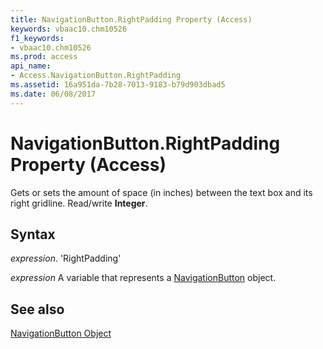 ```yaml
---
title: NavigationButton.RightPadding Property (Access)
keywords: vbaac10.chm10526
f1_keywords:
- vbaac10.chm10526
ms.prod: access
api_name:
- Access.NavigationButton.RightPadding
ms.assetid: 16a951da-7b28-7013-9183-b79d903dbad5
ms.date: 06/08/2017
---
```



# NavigationButton.RightPadding Property (Access)

Gets or sets the amount of space (in inches) between the text box and its right gridline. Read/write  **Integer**.


## Syntax

 _expression_. 'RightPadding'

 _expression_ A variable that represents a [NavigationButton](./Access.NavigationButton.md) object.


## See also


[NavigationButton Object](Access.NavigationButton.md)

